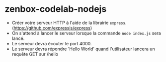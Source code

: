 # zenbox-codelab-nodejs

* Créer votre serveur HTTP à l'aide de la librairie `express`. (https://github.com/expressjs/express)
* On s'attend à lancer le serveur lorsque la commande `node index.js` sera lancé.
* Le serveur devra écouter le port 4000.
* Le serveur devra répondre 'Hello World' quand l'utilisateur lancera un requête GET sur /hello